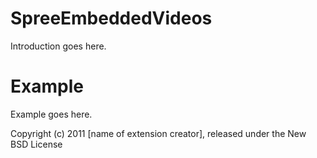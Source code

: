 SpreeEmbeddedVideos
===================

Introduction goes here.


Example
=======

Example goes here.


Copyright (c) 2011 [name of extension creator], released under the New BSD License
